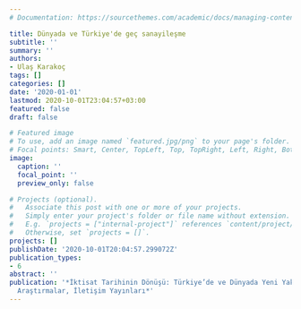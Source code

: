 ```yaml
---
# Documentation: https://sourcethemes.com/academic/docs/managing-content/

title: Dünyada ve Türkiye'de geç sanayileşme
subtitle: ''
summary: ''
authors:
- Ulaş Karakoç
tags: []
categories: []
date: '2020-01-01'
lastmod: 2020-10-01T23:04:57+03:00
featured: false
draft: false

# Featured image
# To use, add an image named `featured.jpg/png` to your page's folder.
# Focal points: Smart, Center, TopLeft, Top, TopRight, Left, Right, BottomLeft, Bottom, BottomRight.
image:
  caption: ''
  focal_point: ''
  preview_only: false

# Projects (optional).
#   Associate this post with one or more of your projects.
#   Simply enter your project's folder or file name without extension.
#   E.g. `projects = ["internal-project"]` references `content/project/deep-learning/index.md`.
#   Otherwise, set `projects = []`.
projects: []
publishDate: '2020-10-01T20:04:57.299072Z'
publication_types:
- 6
abstract: ''
publication: '*İktisat Tarihinin Dönüşü: Türkiye’de ve Dünyada Yeni Yaklaşımlar ve
  Araştırmalar, İletişim Yayınları*'
---
```

